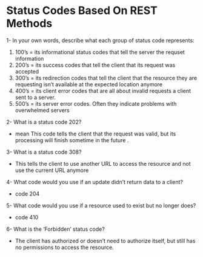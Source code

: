 # Status Codes Based On REST Methods

1- In your own words, describe what each group of status code represents:

1. 100’s = its informational status codes that tell the server the requset information
2. 200’s = its success codes that tell the client that its request was accepted
3. 300’s = its redirection codes that tell the client that the resource they are requesting isn’t available at the expected location anymore
4. 400’s = its client error codes that are all about invalid requests a client sent to a server.
5. 500’s = its server error codes. Often they indicate problems with overwhelmed servers

2- What is a status code 202?

- mean This code tells the client that the request was valid, but its processing will finish sometime in the future .

3- What is a status code 308?

- This tells the client to use another URL to access the resource and not use the current URL anymore

4- What code would you use if an update didn’t return data to a client?

- code 204

5- What code would you use if a resource used to exist but no longer does?

- code 410

6- What is the ‘Forbidden’ status code?

- The client has authorized or doesn’t need to authorize itself, but still has no permissions to access the resource.
